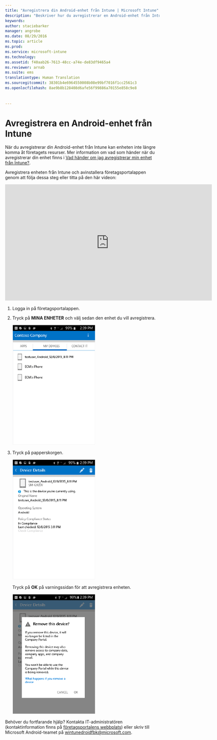 ```yaml
---
title: "Avregistrera din Android-enhet från Intune | Microsoft Intune"
description: "Beskriver hur du avregistrerar en Android-enhet från Intune"
keywords: 
author: staciebarker
manager: angrobe
ms.date: 08/29/2016
ms.topic: article
ms.prod: 
ms.service: microsoft-intune
ms.technology: 
ms.assetid: f40aab26-7613-48cc-a74e-de83df9465a4
ms.reviewer: arnab
ms.suite: ems
translationtype: Human Translation
ms.sourcegitcommit: 38301b4e6964550008b08e99bf7016f1cc2561c3
ms.openlocfilehash: 8ae9b8b128408d6afe56f99886a70155e858c9e8


---
```



# Avregistrera en Android-enhet från Intune

När du avregistrerar din Android-enhet från Intune kan enheten inte längre komma åt företagets resurser.  Mer information om vad som händer när du avregistrerar din enhet finns i [Vad händer om jag avregistrerar min enhet från Intune?](what-happens-if-you-unenroll-your-device-from-intune-android.md).

Avregistrera enheten från Intune och avinstallera företagsportalappen genom att följa dessa steg eller titta på den här videon:

<iframe width="675" height="379" src="https://www.youtube.com/embed/K-Vi7lNfaMk" frameborder="0" allowfullscreen></iframe>

1.  Logga in på företagsportalappen.

2.  Tryck på **MINA ENHETER** och välj sedan den enhet du vill avregistrera.

    ![android-company-portal-unenroll-choose-device](./media/andr-1-my-devices-choose.png)

3.  Tryck på papperskorgen.

    ![android-company-portal-unenroll-tap-trash](./media/andr-2-tap-trashcan.png)

    Tryck på **OK** på varningssidan för att avregistrera enheten.

    ![android-company-portal-unenroll-warning](./media/andr-3-warning-about-remove.png)

Behöver du fortfarande hjälp? Kontakta IT-administratören (kontaktinformation finns på [företagsportalens webbplats](http://portal.manage.microsoft.com)) eller skriv till Microsoft Android-teamet på wintunedroidfbk@microsoft.com.





<!--HONumber=Aug16_HO5-->


